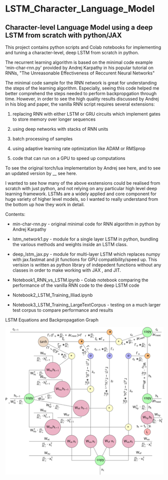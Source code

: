 # LSTM_Character_Language_Model

## Character-level Language Model using a deep LSTM from scratch with python/JAX

This project contains python scripts and Colab notebooks for implementing and tuning a character-level, deep LSTM from scratch in python. 

The recurrent learning algorithm is based on the minimal code example 'min-char-rnn.py' provided by Andrej Karpathy in his popular tutorial on RNNs, "The Unreasonable Effectiveness of Reccurent Neural Networks"  

The minimal code sample for the RNN network is great for understanding the steps of the learning algorithm. Especially, seeing this code helped me better comprehend the steps needed to perform backpropgation through time. However, in order to see the high quality results discussed by Andrej in his blog and paper, the vanilla RNN script requires several extensions:

  1. replacing RNN with either LSTM or GRU circuits which implement gates to store memory over longer sequences
 
  2. using deep networks with stacks of RNN units
  
  3. batch processing of samples
  
  4. using adaptive learning rate optimization like ADAM or RMSprop
  
  5. code that can run on a GPU to speed up computations

To see the original torch/lua implementation by Andrej see here, and to see an updated version by __ see here.  

I wanted to see how many of the above exstensions could be realised from scratch with just python, and not relying on any particular high level deep learning framework. LSTMs are a widely applied and core component for huge variety of higher level models, so I wanted to really understand from the bottom up how they work in detail. 

Contents: 

* min-char-rnn.py - original minimal code for RNN algorithm in python by Andrej Karpathy 

* lstm_network1.py - module for a single layer LSTM in python, bundling the various methods and weights inside an LSTM class.

* deep_lstm_jax.py - module for multi-layer LSTM which replaces numpy with jax.fastmat and jit functions for GPU compatibility/speed up. This verision is written as python library of indepedent functions without any classes in order to make working with JAX , and JIT.  

* Notebook1_RNN_vs_LSTM.ipynb - Colab notebook comparing the performance of the vanilla RNN code to the deep LSTM code

* Notebook2_LSTM_Training_Illiad.ipynb

* Notebook3_LSTM_Training_LargeTextCorpus - testing on a much larger test corpus to compare performance and results 

LSTM Equations and Backpropagation Graph

![BPTT for LSTM](LSTM_backprop_graph.svg)




